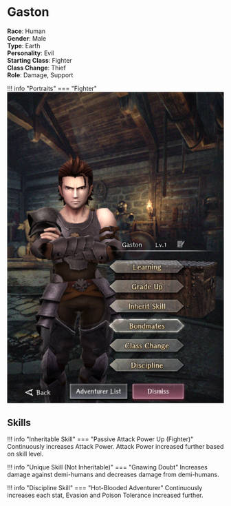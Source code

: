 # Gaston

**Race**: Human  
**Gender**: Male  
**Type**: Earth  
**Personality**: Evil  
**Starting Class**: Fighter  
**Class Change**: Thief  
**Role**: Damage, Support

!!! info "Portraits"
    === "Fighter"
        ![](../img/gaston-fighter.png)

## Skills

!!! info "Inheritable Skill"
    === "Passive Attack Power Up (Fighter)"
        Continuously increases Attack Power. Attack Power increased further based on skill level.

!!! info "Unique Skill (Not Inheritable)"
    === "Gnawing Doubt"
        Increases damage against demi-humans and decreases damage from demi-humans.

!!! info "Discipline Skill"
    === "Hot-Blooded Adventurer"
        Continuously increases each stat, Evasion and Poison Tolerance increased further.